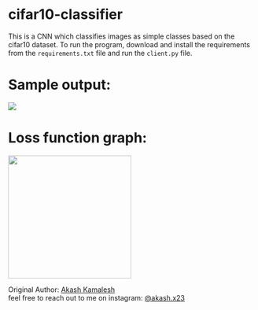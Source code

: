 # cifar10-classifier
This is a CNN which classifies images as simple classes based on the cifar10 dataset. To run the program, download and install the requirements from the `requirements.txt` file 
and run the `client.py` file. <br/>

# Sample output: <br />
<img src="https://user-images.githubusercontent.com/91832216/194706839-57d0baca-01a2-4ef9-93c0-687a2a4b9652.png" >

# Loss function graph: <br />
<img src ="https://user-images.githubusercontent.com/91832216/194706793-f5c41963-112e-451f-be3a-aaf521042f69.png" width="250" height="250">

Original Author: [Akash Kamalesh](https://github.com/asphytheghoul) <br/>
feel free to reach out to me on instagram: [@akash.x23](https://www.instagram.com/akash.x23/)

